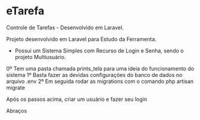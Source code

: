 # eTarefa
Controle de Tarefas - Desenvolvido em Laravel.

Projeto desenvolvido em Laravel para Estudo da Ferramenta.
- Possui um Sistema Simples com Recurso de Login e Senha, sendo o projeto Multiusuário.


0º Tem uma pasta chamada prints_tela para uma ideia do funcionamento do sistema
1º Basta fazer as devidas configurações do banco de dados no arquivo .env
2º Em seguida rodar as migrations com o comando php artisan migrate

Após os passos acima, criar um usuário e fazer seu login

Abraços